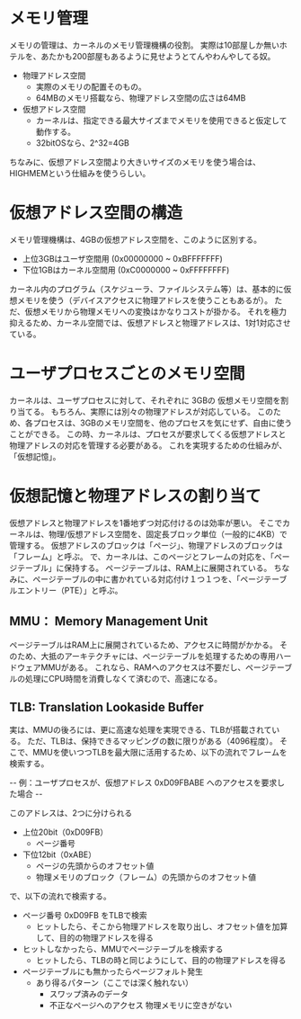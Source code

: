 # メモリ管理
メモリの管理は、カーネルのメモリ管理機構の役割。
実際は10部屋しか無いホテルを、あたかも200部屋もあるように見せようとてんやわんやしてる奴。

* 物理アドレス空間
  * 実際のメモリの配置そのもの。
  * 64MBのメモリ搭載なら、物理アドレス空間の広さは64MB
* 仮想アドレス空間
  * カーネルは、指定できる最大サイズまでメモリを使用できると仮定して動作する。
  * 32bitOSなら、2^32=4GB

ちなみに、仮想アドレス空間より大きいサイズのメモリを使う場合は、HIGHMEMという仕組みを使うらしい。

# 仮想アドレス空間の構造
メモリ管理機構は、4GBの仮想アドレス空間を、このように区別する。
* 上位3GBはユーザ空間用 (0x00000000 ~ 0xBFFFFFFF)
* 下位1GBはカーネル空間用 (0xC0000000 ~ 0xFFFFFFFF)

カーネル内のプログラム（スケジューラ、ファイルシステム等）は、基本的に仮想メモリを使う（デバイスアクセスに物理アドレスを使うこともあるが）。
ただ、仮想メモリから物理メモリへの変換はかなりコストが掛かる。
それを極力抑えるため、カーネル空間では、仮想アドレスと物理アドレスは、1対1対応させている。

# ユーザプロセスごとのメモリ空間
カーネルは、ユーザプロセスに対して、それぞれに 3GBの 仮想メモリ空間を割り当てる。
もちろん、実際には別々の物理アドレスが対応している。
このため、各プロセスは、3GBのメモリ空間を、他のプロセスを気にせず、自由に使うことができる。
この時、カーネルは、プロセスが要求してくる仮想アドレスと物理アドレスの対応を管理する必要がある。
これを実現するための仕組みが、「仮想記憶」。

# 仮想記憶と物理アドレスの割り当て
仮想アドレスと物理アドレスを1番地ずつ対応付けるのは効率が悪い。
そこでカーネルは、物理/仮想アドレス空間を、固定長ブロック単位（一般的に4KB）で管理する。
仮想アドレスのブロックは「ページ」、物理アドレスのブロックは「フレーム」と呼ぶ。
で、カーネルは、このページとフレームの対応を、「ページテーブル」に保持する。
ページテーブルは、RAM上に展開されている。
ちなみに、ページテーブルの中に書かれている対応付け１つ１つを、「ページテーブルエントリー（PTE）」と呼ぶ。

## MMU： Memory Management Unit
ページテーブルはRAM上に展開されているため、アクセスに時間がかかる。
そのため、大抵のアーキテクチャには、ページテーブルを処理するための専用ハードウェアMMUがある。
これなら、RAMへのアクセスは不要だし、ページテーブルの処理にCPU時間を消費しなくて済むので、高速になる。

## TLB: Translation Lookaside Buffer
実は、MMUの後ろには、更に高速な処理を実現できる、TLBが搭載されている。
ただ、TLBは、保持できるマッピングの数に限りがある（4096程度）。
そこで、MMUを使いつつTLBを最大限に活用するため、以下の流れでフレームを検索する。

-- 例：ユーザプロセスが、仮想アドレス 0xD09FBABE へのアクセスを要求した場合 --

このアドレスは、2つに分けられる
* 上位20bit（0xD09FB）
  * ページ番号
* 下位12bit（0xABE）
  * ページの先頭からのオフセット値
  * 物理メモリのブロック（フレーム）の先頭からのオフセット値

で、以下の流れで検索する。
* ページ番号 0xD09FB をTLBで検索
  * ヒットしたら、そこから物理アドレスを取り出し、オフセット値を加算して、目的の物理アドレスを得る
* ヒットしなかったら、MMUでページテーブルを検索する
  * ヒットしたら、TLBの時と同じようにして、目的の物理アドレスを得る
* ページテーブルにも無かったらページフォルト発生
  * あり得るパターン（ここでは深く触れない）
    * スワップ済みのデータ
    * 不正なページへのアクセス
物理メモリに空きがない












